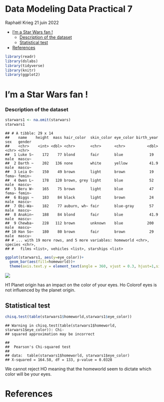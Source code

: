 Data Modeling Data Practical 7
================
Raphaël Krieg
21 juin 2022

-   [I’m a Star Wars fan !](#im-a-star-wars-fan-)
    -   [Description of the dataset](#description-of-the-dataset)
    -   [Statistical test](#statistical-test)
-   [References](#references)

``` r
library(readr)
library(dslabs)
library(tidyverse)
library(knitr)
library(ggplot2)
```

# I’m a Star Wars fan !

### Description of the dataset

``` r
starwars1 <- na.omit(starwars)
starwars1
```

    ## # A tibble: 29 x 14
    ##    name    height  mass hair_color  skin_color eye_color birth_year sex   gender
    ##    <chr>    <int> <dbl> <chr>       <chr>      <chr>          <dbl> <chr> <chr> 
    ##  1 Luke S~    172    77 blond       fair       blue            19   male  mascu~
    ##  2 Darth ~    202   136 none        white      yellow          41.9 male  mascu~
    ##  3 Leia O~    150    49 brown       light      brown           19   fema~ femin~
    ##  4 Owen L~    178   120 brown, grey light      blue            52   male  mascu~
    ##  5 Beru W~    165    75 brown       light      blue            47   fema~ femin~
    ##  6 Biggs ~    183    84 black       light      brown           24   male  mascu~
    ##  7 Obi-Wa~    182    77 auburn, wh~ fair       blue-gray       57   male  mascu~
    ##  8 Anakin~    188    84 blond       fair       blue            41.9 male  mascu~
    ##  9 Chewba~    228   112 brown       unknown    blue           200   male  mascu~
    ## 10 Han So~    180    80 brown       fair       brown           29   male  mascu~
    ## # ... with 19 more rows, and 5 more variables: homeworld <chr>, species <chr>,
    ## #   films <list>, vehicles <list>, starships <list>

``` r
ggplot(starwars1, aes(y=eye_color))+
  geom_bar(aes(fill=homeworld))+  
  theme(axis.text.y = element_text(angle = 360, vjust = 0.3, hjust=1,size=6))
```

![](data_practical_7_files/figure-gfm/unnamed-chunk-3-1.png)<!-- -->

H1 Planet origin has an impact on the color of your eyes. Ho Colorof
eyes is not influenced by the planet origin.

## Statistical test

``` r
chisq.test(table(starwars1$homeworld,starwars1$eye_color))
```

    ## Warning in chisq.test(table(starwars1$homeworld, starwars1$eye_color)): Chi-
    ## squared approximation may be incorrect

    ## 
    ##  Pearson's Chi-squared test
    ## 
    ## data:  table(starwars1$homeworld, starwars1$eye_color)
    ## X-squared = 164.58, df = 133, p-value = 0.0328

We cannot reject HO meaning that the homeworld seem to dictate which
color will be your eyes.

# References
